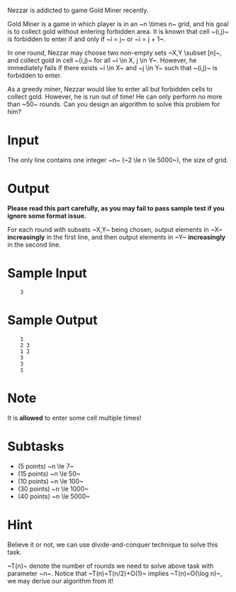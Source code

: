 Nezzar is addicted to game Gold Miner recently.

Gold Miner is a game in which player is in an ~n \times n~ grid, and his goal is to collect gold without entering forbidden area. It is known that cell ~(i,j)~ is forbidden to enter if and only if ~i = j~ or ~i = j + 1~.

In one round, Nezzar may choose two non-empty sets ~X,Y \subset [n]~, and collect gold in cell ~(i,j)~ for all ~i \in X, j \in Y~. However, he immediately fails if there exists ~i \in X~ and ~j \in Y~ such that ~(i,j)~ is forbidden to enter. 

As a greedy miner, Nezzar would like to enter all but forbidden cells to collect gold. However, he is run out of time! He can only perform no more than ~50~ rounds. Can you design an algorithm to solve this problem for him?

# Input

The only line contains one integer ~n~ (~2 \le n \le 5000~), the size of grid.

# Output

**Please read this part carefully, as you may fail to pass sample test if you ignore some format issue.**

For each round with subsets ~X,Y~ being chosen, output elements in ~X~ **increasingly** in the first line, and then output elements in ~Y~ **increasingly** in the second line.

# Sample Input
        3

# Sample Output
        1
        2 3
        1 2
        3
        3
        1

# Note
It is **allowed** to enter some cell multiple times!
        
# Subtasks
- (5 points) ~n \le 7~
- (15 points) ~n \le 50~
- (10 points) ~n \le 100~
- (30 points) ~n \le 1000~
- (40 points) ~n \le 5000~

# Hint

Believe it or not, we can use divide-and-conquer technique to solve this task.

~T(n)~ denote the number of rounds we need to solve above task with parameter ~n~. Notice that ~T(n)=T(n/2)+O(1)~ implies ~T(n)=O(\log n)~, we may derive our algorithm from it!